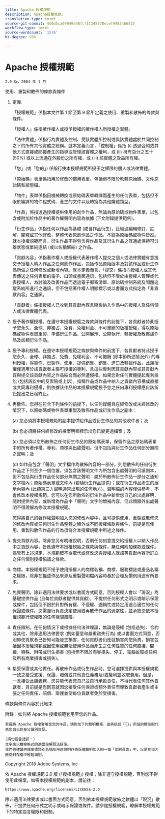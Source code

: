 ```yaml
---
title: Apache 授權規範
description: Apache授權條款。
translation-type: tm+mt
source-git-commit: 4d0d5ca99049e48fcf1f248f78ecef94534b6815
workflow-type: tm+mt
source-wordcount: '1576'
ht-degree: 99%

---
```



# Apache 授權規範

    2.0 版，2004 年 1 月
<!--                        https://www.apache.org/licenses/  -->

使用、重製和散佈的條款與條件

1. 定義.

   「授權規範」係指本文件第 1 節至第 9 節所定義之使用、重製和散佈的條款與條件。

   「授權人」係指著作權人或授予授權的著作權人所授權之實體。

   「法律實體」係指行為實體及控制、受該實體所控制或與該實體處於共同控制之下的所有其他實體之總稱。就本定義而言，「控制權」係指 (i) 透過合約或其他方式直接或間接產生的指導或管理該實體之權利，或 (ii) 擁有百分之五十 (50%) 或以上流通在外股份之所有權，或 (iii) 該實體之受益所有權。

   「您」(或「您的」) 係指行使本授權規範所授予之權限的個人或法律實體。

   「原始碼」表單係指用於修改的慣用表單，包括但不限於軟體原始碼、文件原始碼和組態檔。

   「物件」表單係指因機械轉換或原始碼表單轉譯而產生的任何表單，包括但不限於編譯的物件程式碼、產生的文件以及轉換為其他媒體類型。

   「作品」係指透過授權提供使用的創作作品，無論為原始碼或物件表單，以包含或附加於作品中的著作權聲明內容為依據 (下文附錄提供範例)。

   「衍生作品」係指任何以作品為基礎 (或自作品衍生)，且經過編輯修訂、註解、闡釋或其他修改，整體代表原創作品之作品，不論為原始碼或物件皆然。就本授權規範而言，衍生作品不得包含與作品及其衍生作品之互通處保持可分離狀態或單純連結 (或以名稱繫結) 之作品。

   「貢獻內容」係指著作權人或授權代表著作權人提交之個人或法律實體有意提交予授權人納入作品之任何創作作品，包括作品原始版本及對該作品或衍生作品所做之任何修改或新增內容。就本定義而言，「提交」係指向授權人或其代表傳送之任何表單的電子、口頭或書面通訊，包括但不限於由授權人管理或代表授權人，為討論及改善作品而透過電子郵寄清單、原始碼控制系統及問題追蹤系統所進行之通訊，但不包括著作權人明顯標示或以書面方式指定為「非貢獻內容」之通訊。

   「貢獻者」係指授權人已收到其貢獻內容且隨後納入作品中的授權人及任何個人或法律實體代表。

2. 授予著作權授權。在遵守本授權規範之條款與條件的前提下，各貢獻者特此授予您永久、全球、非獨占、免費、免權利金、不可撤銷的版權授權，得以原始碼或物件表單重製、準備衍生作品、公開展示、公開執行、轉授權及散佈該作品及該類衍生作品。

3. 授予專利授權。在遵守本授權規範之條款與條件的前提下，各貢獻者特此授予您永久、全球、非獨占、免費、免權利金、不可撤銷 (除本節所述情況外) 的專利授權，得製作、已製作、使用、提供銷售、銷售、進口及轉讓作品，此類授權僅適用於該貢獻者主張可授權的專利，且這些專利因其貢獻內容或其貢獻內容與提交該貢獻內容之作品結合而必然遭侵權。如果您對任何實體提起專利訴訟 (包括訴訟中的反索賠或上訴)，指稱作品或作品中納入之貢獻內容構成直接或共同專利侵權，則依據該作品的本授權規範授予您之任何專利授權應自該訴訟提出之日起終止。

4. 再散佈。您得在符合下列條件的前提下，以任何媒體且在經修改或未經修改的情況下，以原始碼或物件表單重製及散佈作品或衍生作品之副本：

   (a) 您必須將本授權規範的副本提供給作品或衍生作品的其他收件者；及

   (b) 您必須將任何經修改的檔案明顯標示出您已變更過檔案；及

   (c) 您必須以您所散佈之任何衍生作品的原始碼表單，保留作品之原始碼表單中的所有著作權、專利、商標與出處聲明，但不包括與衍生作品任何部分無關之聲明；及

   (d) 如作品包含「聲明」文字檔作為散佈內容的一部分，則您散佈的任何衍生作品之下列至少一個位置，須包含該聲明文件內所包含出處聲明的可讀副本，但不包括與衍生作品任何部分無關之聲明：屬於所散佈衍生作品一部分之通知文字檔內；原始碼表單或文件內 (若隨衍生作品提供)；或在衍生作品產生的展示內容內 (此類第三方聲明通常出現的任何地方)。聲明檔的內容僅供參考，不會修改本授權規範。您可以在您所散佈的衍生作品中新增您自己的出處聲明、隨附提供內容，或新增為作品中「聲明」文字的增補內容，但此類額外出處聲明不得理解為修改本授權規範。

   您得將自己的著作權聲明加入您的修改內容中，且可提供使用、重製或散佈您的修改內容或任何衍生作品整體之額外或不同授權條款與條件，前提是您使用、重製和散佈作品的行為須符合本授權規範中所述之條件。

5. 提交貢獻內容。除非您另有明確說明，否則任何刻意提交給授權人以納入作品中之貢獻內容，皆應遵守本授權規範之條款與條件，無任何附加條款或條件。儘管有上述規定，本規範概不得取代或修改您與授權人就該等貢獻內容所訂立之任何個別授權協議之條款。

6.  商標。本授權規範不授予使用授權人的商標名稱、商標、服務標誌或產品名稱之權限，除非在描述作品來源及重製聲明檔內容時基於合理及慣例用途有所要求。

7. 免責聲明。除非適用法律要求或以書面方式同意，否則授權人會以「現況」為基礎提供作品 (且每位貢獻者提供其貢獻)，不提供任何形式之明示或暗示保證或條件，包括但不限於針對所有權、不侵權、適銷性或特定用途合適性的任何保證或條件。您需自行負責決定使用或再散佈作品的適當性，並承擔您依本授權規範行使權限的任何相關風險。

8. 責任限制。在任何情況下或根據任何法律理論，無論是侵權 (包括過失)、合約或其他，除非適用法律要求 (例如蓄意和嚴重疏失行為) 或以書面方式同意，否則即使貢獻者已告知可能發生損害，任何貢獻者仍應就損害向您負責，損害包括因本授權規範或因使用或無法使用作品而產生之任何性質的任何直接、間接、特殊、附帶或衍生損害 (包括但不限於商譽損失、停工、電腦故障或任何及所有商業損害或損失)。

9. 接受保證或其他責任。再散佈作品或衍生作品時，您可選擇提供與本授權規範一致之接受支援、保證、賠償或其他責任義務及/或權利並收取費用。但是，一旦接受此類義務，您只能代表您自己並自行承擔責任，不得代表任何其他貢獻者，且前提是您同意就因您接受任何保證或額外責任而導致貢獻者產生或主張之任何責任，賠償、辯護並使每位貢獻者免於受損害。

條款與條件內容於此結束

附錄：如何將 Apache 授權規範套用至您的作品。

    若要將 Apache 授權套用至您的作品，請附加下列聲明模板，並將括弧「{}」所括的欄位取代為您自己的身分識別資訊。
    
    (請勿包含括弧！)
    文字應以檔案格式的適當註解語法括住。
    我們也建議將檔案或類別名稱及用途說明作為版權聲明加入同一個「印刷頁面」中，以便在協力廠商封存檔中輕鬆識別。
    
    
    

Copyright 2018 Adobe Systems, Inc

依 Apache 授權規範 2.0 版 (「授權規範」) 授權；除非遵守授權規範，否則您不得使用此檔案。如需本授權規範的副本，請前往：

    https://www.apache.org/licenses/LICENSE-2.0

除非適用法律要求或以書面方式同意，否則依本授權規範散佈之軟體以「現況」散佈，不提供任何形式之明示或暗示保證或條件。請參閱授權規範，瞭解本授權規範下的特定語言權限和限制。
